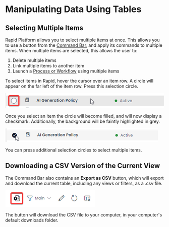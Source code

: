 # Manipulating Data Using Tables

## Selecting Multiple Items
Rapid Platform allows you to select multiple items at once. This allows you to use a button from the [Command Bar](</docs/Rapid/2-User Manual/glossary/glossary.md#command-bar>), and apply its commands to multiple items. When multiple items are selected, this allows the user to: 
1. Delete multiple items
2. Link multiple items to another item
3. Launch a [Process or Workflow](</docs/Rapid/2-User Manual/4-Workflow/4-Workflow.md>) using multiple items

To select items in Rapid, hover the cursor over an item row. A circle will appear on the far left of the item row. Press this selection circle. 

![A screenshot that depicts how a selection icon will appear when the user hovers their mouse over an item row. The screenshot is annotated with a red box that indicates the location of the selection circle.](<Data Table Finding Selection Circle.png>)

Once you select an item the circle will become filled, and will now display a checkmark. Additionally, the background will be faintly highlighted in grey.

![A screenshot that depicts how items appear that ](<Data Table Item Selected.png>)

You can press additional selection circles to select multiple items.

## Downloading a CSV Version of the Current View
The Command Bar also contains an **Export as CSV** button, which will export and download the current table, including any views or filters, as a .csv file.

![A screenshot that shows the location of the "Export As CSV" button in the Command Bar. The button is stylised as an Excel spreadsheet icon.](<Data Table Export CSV.png>)

The button will download the CSV file to your computer, in your computer's default downloads folder.